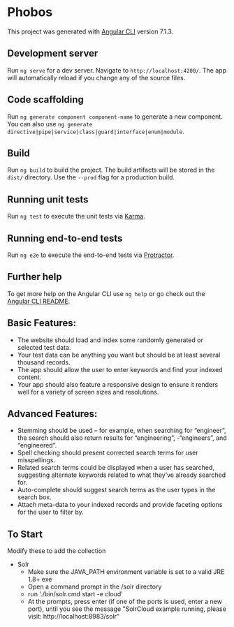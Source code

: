# Phobos

This project was generated with [Angular CLI](https://github.com/angular/angular-cli) version 7.1.3.

## Development server

Run `ng serve` for a dev server. Navigate to `http://localhost:4200/`. The app will automatically reload if you change any of the source files.

## Code scaffolding

Run `ng generate component component-name` to generate a new component. You can also use `ng generate directive|pipe|service|class|guard|interface|enum|module`.

## Build

Run `ng build` to build the project. The build artifacts will be stored in the `dist/` directory. Use the `--prod` flag for a production build.

## Running unit tests

Run `ng test` to execute the unit tests via [Karma](https://karma-runner.github.io).

## Running end-to-end tests

Run `ng e2e` to execute the end-to-end tests via [Protractor](http://www.protractortest.org/).

## Further help

To get more help on the Angular CLI use `ng help` or go check out the [Angular CLI README](https://github.com/angular/angular-cli/blob/master/README.md).

## Basic Features:

- The website should load and index some randomly generated or selected test data.
- Your test data can be anything you want but should be at least several thousand records.
- The app should allow the user to enter keywords and find your indexed content.
- Your app should also feature a responsive design to ensure it renders well for a variety of screen sizes and resolutions.

## Advanced Features:

- Stemming should be used – for example, when searching for “engineer”, the search should also return results for “engineering”, -“engineers”, and “engineered”.
- Spell checking should present corrected search terms for user misspellings.
- Related search terms could be displayed when a user has searched, suggesting alternate keywords related to what they’ve already searched for.
- Auto-complete should suggest search terms as the user types in the search box.
- Attach meta-data to your indexed records and provide faceting options for the user to filter by.

## To Start

Modify these to add the collection

- Solr
  - Make sure the JAVA_PATH environment variable is set to a valid JRE 1.8+ exe
  - Open a command prompt in the /solr directory
  - run './bin/solr.cmd start -e cloud'
  - At the prompts, press enter (if one of the ports is used, enter a new port), until you see the message "SolrCloud example running, please visit: http://localhost:8983/solr"
